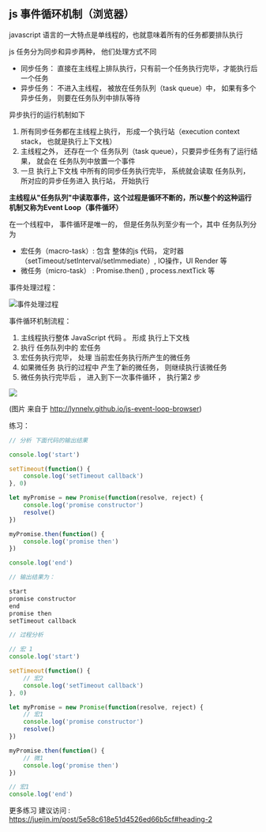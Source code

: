 ## js 事件循环机制（浏览器）

javascript 语言的一大特点是单线程的，也就意味着所有的任务都要排队执行

js 任务分为同步和异步两种， 他们处理方式不同

* 同步任务：  直接在主线程上排队执行，只有前一个任务执行完毕，才能执行后一个任务
* 异步任务： 不进入主线程， 被放在任务队列（task queue）中， 如果有多个异步任务， 则要在任务队列中排队等待

异步执行的运行机制如下

1. 所有同步任务都在主线程上执行， 形成一个执行站（execution context stack， 也就是执行上下文栈）
2. 主线程之外， 还存在一个 任务队列（task queue），只要异步任务有了运行结果， 就会在 任务队列中放置一个事件
3. 一旦  执行上下文栈 中所有的同步任务执行完毕， 系统就会读取 任务队列， 所对应的异步任务进入 执行站， 开始执行

**主线程从"任务队列"中读取事件，这个过程是循环不断的，所以整个的这种运行机制又称为Event Loop（事件循环）**

在一个线程中， 事件循环是唯一的， 但是任务队列至少有一个，其中 任务队列分为

* 宏任务（macro-task）:  包含 整体的js 代码， 定时器（setTimeout/setInterval/setImmediate）, IO操作，UI Render 等
* 微任务（micro-task） :  Promise.then() , process.nextTick  等 



事件处理过程： 

![事件处理过程](E:\workspace\hfcy-blog\基础\event-loop.jpg)



事件循环机制流程：

1. 主线程执行整体 JavaScript 代码 。 形成 执行上下文栈
2. 执行 任务队列中的  宏任务
3. 宏任务执行完毕， 处理 当前宏任务执行所产生的微任务
4. 如果微任务 执行的过程中 产生了新的微任务， 则继续执行该微任务
5. 微任务执行完毕后 ， 进入到下一次事件循环 ， 执行第2 步

![](E:\workspace\hfcy-blog\基础\browser-deom1-excute-animate.gif)

(图片 来自于 http://lynnelv.github.io/js-event-loop-browser)





练习： 

``` javascript
// 分析 下面代码的输出结果

console.log('start')

setTimeout(function() {
    console.log('setTimeout callback')
}, 0)

let myPromise = new Promise(function(resolve, reject) {
    console.log('promise constructor')
    resolve()
})

myPromise.then(function() {
    console.log('promise then')
})

console.log('end')
```



``` javascript
// 输出结果为： 

start
promise constructor
end
promise then
setTimeout callback

// 过程分析 

// 宏 1
console.log('start')

setTimeout(function() {
    // 宏2
    console.log('setTimeout callback')
}, 0)

let myPromise = new Promise(function(resolve, reject) {
    // 宏1
    console.log('promise constructor')
    resolve()
})

myPromise.then(function() {
    // 微1
    console.log('promise then')
})

// 宏1
console.log('end')
```



更多练习 建议访问 :  https://juejin.im/post/5e58c618e51d4526ed66b5cf#heading-2